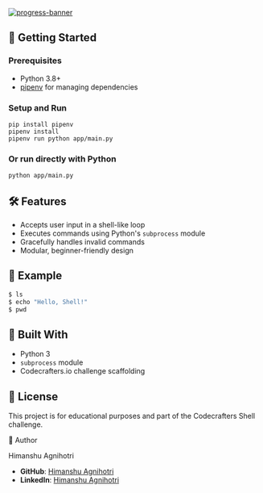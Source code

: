 [![progress-banner](https://backend.codecrafters.io/progress/shell/5e4bcaca-2c25-449d-85c3-b7a8a8cdb733)](https://app.codecrafters.io/users/Devid06?r=2qF)


## 🚀 Getting Started

### Prerequisites
- Python 3.8+
- [pipenv](https://pipenv.pypa.io/en/latest/) for managing dependencies

### Setup and Run

```
pip install pipenv
pipenv install
pipenv run python app/main.py
```

### Or run directly with Python

```
python app/main.py
```

## 🛠 Features

- Accepts user input in a shell-like loop
- Executes commands using Python's `subprocess` module
- Gracefully handles invalid commands
- Modular, beginner-friendly design

## 🧪 Example

```bash
$ ls
$ echo "Hello, Shell!"
$ pwd
```

## 🧱 Built With

- Python 3
- `subprocess` module
- Codecrafters.io challenge scaffolding

## 📜 License

This project is for educational purposes and part of the Codecrafters Shell challenge.

👤 Author

Himanshu Agnihotri

- **GitHub**: [Himanshu Agnihotri](https://github.com/Devid06)
- **LinkedIn**: [Himanshu Agnihotri](https://www.linkedin.com/in/himanshu-agnihotri26/)

